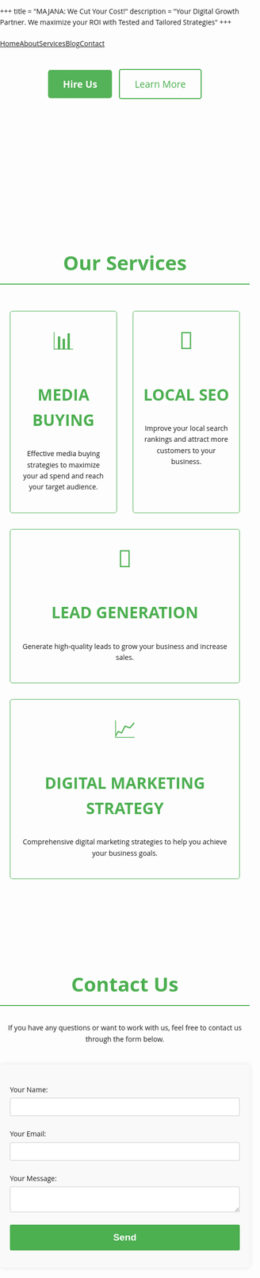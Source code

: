 +++
title = "MAJANA: We Cut Your Cost!"
description = "Your Digital Growth Partner. We maximize your ROI with Tested and Tailored Strategies"
+++

<style>
body {
    font-family: 'Open Sans', sans-serif;
    line-height: 1.6;
    margin: 0;
    padding: 0;
}
h1, h2, h3 {
    color: #4CAF50;
}
h1.title {
    font-size: 3rem;
    font-weight: bold;
}
h1.title span {
    font-weight: normal;
    font-style: italic;
}
h2 {
    font-size: 2.5rem;
    border-bottom: 2px solid #4CAF50;
    padding-bottom: 10px;
    margin-top: 40px;
}
h3 {
    font-size: 2rem;
}
p {
    margin: 20px 0;
}
ul {
    list-style-type: disc;
    margin-left: 20px;
}
form {
    max-width: 600px;
    margin: 40px auto;
    padding: 20px;
    background-color: #f9f9f9;
    border-radius: 5px;
    box-shadow: 0 0 10px rgba(0, 0, 0, 0.1);
}
form p {
    margin-bottom: 15px;
}
form label {
    display: block;
    margin-bottom: 5px;
}
form input, form textarea {
    width: 100%;
    padding: 10px;
    margin: 5px 0;
    border: 1px solid #ccc;
    border-radius: 3px;
}
form button {
    background-color: #4CAF50;
    color: white;
    padding: 15px 20px;
    border: none;
    cursor: pointer;
    border-radius: 3px;
    width: 100%;
    font-size: 1.2rem;
    font-weight: bold;
}
form button:hover {
    background-color: #45a049;
}
.container {
    max-width: 1200px;
    margin: auto;
    padding: 20px;
}
.section {
    padding: 60px 0;
}
.flex {
    display: flex;
    justify-content: center;
    align-items: center;
}
.text-center {
    text-align: center;
}
.uppercase {
    text-transform: uppercase;
}
.font-bold {
    font-weight: bold;
}
.animated-lines {
    display: flex;
    flex-direction: column;
    justify-content: center;
    align-items: center;
    overflow: hidden;
    white-space: nowrap;
    font-size: 1.8rem;
    font-weight: bold;
}
.animated-line {
    display: inline-block;
    animation: scroll-left 15s linear infinite;
}
.animated-line:nth-child(2) {
    animation-direction: reverse;
}

@keyframes scroll-left {
    0% {
        transform: translateX(100%);
    }
    100% {
        transform: translateX(-100%);
    }
}

.services {
    display: flex;
    flex-wrap: wrap;
    gap: 2rem;
    justify-content: center;
}
.service-box {
    border: 1px solid #4CAF50;
    border-radius: 5px;
    padding: 20px;
    text-align: center;
    flex: 1 1 calc(33.333% - 2rem);
    box-sizing: border-box;
}
.service-icon {
    font-size: 3rem;
    color: #4CAF50;
    margin-bottom: 10px;
}

@media (max-width: 768px) {
    .service-box {
        flex: 1 1 100%;
    }
}

.btn {
    padding: 15px 30px;
    font-size: 1.2rem;
    border-radius: 5px;
    margin: 10px 5px;
    text-decoration: none;
}
.btn-primary {
    background-color: #4CAF50;
    color: white;
    border: none;
    font-weight: bold;
}
.btn-primary:hover {
    background-color: #45a049;
}
.btn-secondary {
    background-color: transparent;
    color: #4CAF50;
    border: 2px solid #4CAF50;
}
.btn-secondary:hover {
    background-color: #4CAF50;
    color: white;
}
.animated-text {
    animation: text-flicker 1s infinite alternate;
}

@keyframes text-flicker {
    0% {
        opacity: 1;
    }
    50% {
        opacity: 0.5;
    }
    100% {
        opacity: 1;
    }
}

/* Hamburger menu styles */
.hamburger {
    display: none;
    flex-direction: column;
    cursor: pointer;
    padding: 10px;
}

.hamburger div {
    width: 25px;
    height: 3px;
    background-color: #333;
    margin: 4px 0;
    transition: 0.4s;
}

.menu {
    display: flex;
}

@media (max-width: 768px) {
    .hamburger {
        display: flex;
    }
    .menu {
        display: none;
        flex-direction: column;
        width: 100%;
    }
    .menu.active {
        display: flex;
    }
    .menu a {
        padding: 10px 20px;
        border-bottom: 1px solid #ccc;
    }
}
</style>

<header>
    <nav>
        <div class="hamburger" onclick="toggleMenu()">
            <div></div>
            <div></div>
            <div></div>
        </div>
        <div class="menu" id="menu">
            <a href="/">Home</a>
            <a href="/about">About</a>
            <a href="/services">Services</a>
            <a href="/blog">Blog</a>
            <a href="/contact">Contact</a>
        </div>
    </nav>
</header>

<script>
function toggleMenu() {
    var menu = document.getElementById('menu');
    menu.classList.toggle('active');
}
</script>

<div class="text-center">
    <a href="#contact-form" class="btn btn-primary animated-text">Hire Us</a>
    <a href="/about" class="btn btn-secondary">Learn More</a>
</div>

<div class="section animated-lines">
    <div class="animated-line">Google Ads • Local SEO • Technical SEO • Media Buying • META Ads • TikTok Ads • Google Ranking • X Ads • Local Growth • Website Building • Landing Pages •</div>
    <div class="animated-line">Google Ads • Local SEO • Technical SEO • Media Buying • META Ads • TikTok Ads • Google Ranking • X Ads • Local Growth • Website Building • Landing Pages •</div>
</div>

<div class="section">
    <h2 class="text-center">Our Services</h2>
    <div class="container services">
        <div class="service-box">
            <div class="service-icon">📊</div>
            <h3 class="uppercase font-bold">Media Buying</h3>
            <p>Effective media buying strategies to maximize your ad spend and reach your target audience.</p>
        </div>
        <div class="service-box">
            <div class="service-icon">📍</div>
            <h3 class="uppercase font-bold">Local SEO</h3>
            <p>Improve your local search rankings and attract more customers to your business.</p>
        </div>
        <div class="service-box">
            <div class="service-icon">🎯</div>
            <h3 class="uppercase font-bold">Lead Generation</h3>
            <p>Generate high-quality leads to grow your business and increase sales.</p>
        </div>
        <div class="service-box">
            <div class="service-icon">📈</div>
            <h3 class="uppercase font-bold">Digital Marketing Strategy</h3>
            <p>Comprehensive digital marketing strategies to help you achieve your business goals.</p>
        </div>
    </div>
</div>

<div class="section">
    <h2 class="text-center">Contact Us</h2>
    <p class="text-center">If you have any questions or want to work with us, feel free to contact us through the form below.</p>
    <form id="contact-form" method='POST' name='contact'><input type='hidden' name='form-name' value='contact' />
        <p>
            <label>Your Name: <input type="text" name="name" required /></label>
        </p>
        <p>
            <label>Your Email: <input type="email" name="email" required /></label>
        </p>
        <p>
            <label>Your Message: <textarea name="message" required></textarea></label>
        </p>
        <p>
            <button type="submit">Send</button>
        </p>
    </form>
</div>
